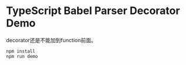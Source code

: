 TypeScript Babel Parser Decorator Demo
======================================

decorator还是不能加到function前面。

```
npm install
npm run demo
```
